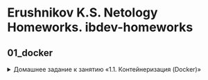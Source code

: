 # Erushnikov K.S. Netology Homeworks. ibdev-homeworks

## 01_docker
<details>
<summary>Домашнее задание к занятию «1.1. Контейнеризация (Docker)»</summary>
[Ссылка](../ibdev-homeworks/01_docker/README.md)
</details>